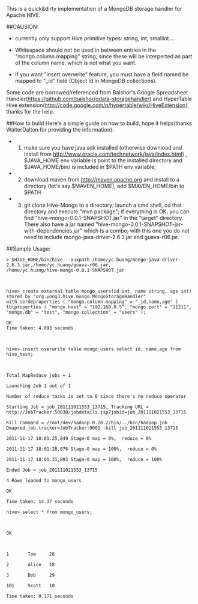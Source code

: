 This is a quick&dirty implementation of a MongoDB storage handler for Apache HIVE.

##CAUSION:

* currently only support Hive primitive types: string, int, smallint....

* Whitespace should not be used in between entries in the "mongo.column.mapping" string, since these will be interperted as part of the column name, which is not what you want.

* if you want "insert overwrite" feature, you must have a field named be mapped to "_id" field (Object Id in MongoDB collections).

Some code are borrowed/referenced from Balshor's Google Spreadsheet Handler(https://github.com/balshor/gdata-storagehandler) and HyperTable Hive extension(http://code.google.com/p/hypertable/wiki/HiveExtension), thanks for the help.

##How to build
Here's a simple guide on how to build, hope it helps(thanks WalterDalton for providing the information): 
* 1. make sure you have java sdk installed (otherwise download and install from http://www.oracle.com/technetwork/java/index.html) , $JAVA_HOME env variable is point to the installed directory and $JAVA_HOME/bin/ is included in $PATH env variable; 
* 2. download maven from http://maven.apache.org and install to a directory (let's say $MAVEN_HOME), add $MAVEN_HOME/bin to $PATH 
* 3. git clone Hive-Mongo to a directory; launch a cmd shell, cd that directory and execute "mvn package"; if everything is OK, you can find "hive-mongo-0.0.1-SNAPSHOT.jar" in the "target" directory. There also have a jar named "hive-mongo-0.0.1-SNAPSHOT-jar-with-dependencies.jar" which is a combo; with this one you do not need to include mongo-java-driver-2.6.3.jar and guava-r06.jar.

##Sample Usage:

    > $HIVE_HOME/bin/hive --auxpath /home/yc.huang/mongo-java-driver-2.6.3.jar,/home/yc.huang/guava-r06.jar,  
    /home/yc.huang/hive-mongo-0.0.1-SNAPSHOT.jar

    

    hive> create external table mongo_users(id int, name string, age int)  
    stored by "org.yong3.hive.mongo.MongoStorageHandler"  
    with serdeproperties ( "mongo.column.mapping" = "_id,name,age" )  
    tblproperties ( "mongo.host" = "192.168.0.5", "mongo.port" = "11211",  
    "mongo.db" = "test", "mongo.collection" = "users" );

    OK
    Time taken: 4.093 seconds

    

    hive> insert overwrite table mongo_users select id, name,age from hive_test;

    

    Total MapReduce jobs = 1

    Launching Job 1 out of 1

    Number of reduce tasks is set to 0 since there's no reduce operator

    Starting Job = job_201111021553_13715, Tracking URL = http://JobTracker:50030/jobdetails.jsp?jobid=job_201111021553_13715

    Kill Command = /root/dev/hadoop-0.20.2/bin/../bin/hadoop job  -Dmapred.job.tracker=JobTracker:9001 -kill job_201111021553_13715

    2011-11-17 18:01:25,849 Stage-0 map = 0%,  reduce = 0%

    2011-11-17 18:01:28,876 Stage-0 map = 100%,  reduce = 0%

    2011-11-17 18:01:31,893 Stage-0 map = 100%,  reduce = 100%

    Ended Job = job_201111021553_13715

    4 Rows loaded to mongo_users

    OK

    Time taken: 14.37 seconds

    hive> select * from mongo_users;

    

    OK

    

    1       Tom     28

    2       Alice   18

    3       Bob     29

    101     Scott   10

    Time taken: 0.171 seconds

    